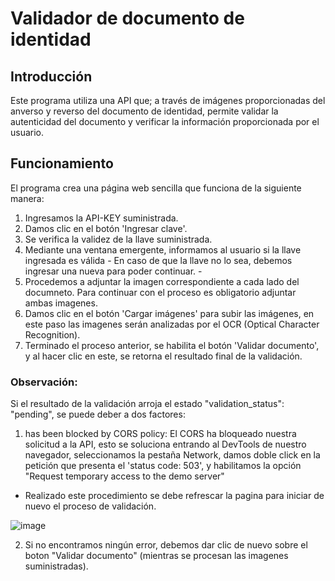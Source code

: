 # Validador de documento de identidad 

## Introducción 
Este programa utiliza una API que; a través de imágenes proporcionadas del anverso y reverso del documento de identidad, permite validar la autenticidad del documento y verificar la información proporcionada por el usuario.

## Funcionamiento 
El programa crea una página web sencilla que funciona de la siguiente manera:

1. Ingresamos la API-KEY suministrada.
2. Damos clic en el botón 'Ingresar clave'.
3. Se verifica la validez de la llave suministrada.
4. Mediante una ventana emergente, informamos al usuario si la llave ingresada es válida - En caso de que la llave no lo sea, debemos ingresar una nueva para poder continuar. -
6. Procedemos a adjuntar la imagen correspondiente a cada lado del documneto. Para continuar con el proceso es obligatorio adjuntar ambas imagenes.
7. Damos clic en el botón 'Cargar imágenes' para subir las imágenes, en este paso las imagenes serán analizadas por el OCR (Optical Character Recognition).
8. Terminado el proceso anterior, se habilita el botón 'Validar documento', y al hacer clic en este, se retorna el resultado final de la validación.

### Observación: 
Si el resultado de la validación arroja el estado "validation_status": "pending", se puede deber a dos factores:
1.  has been blocked by CORS policy: El CORS ha bloqueado nuestra solicitud a la API, esto se soluciona entrando al DevTools de nuestro navegador, seleccionamos la pestaña Network, damos doble click en la petición que presenta el 'status code: 503', y habilitamos la opción "Request temporary access to the demo server"
  - Realizado este procedimiento se debe refrescar la pagina para iniciar de nuevo el proceso de validación. 
  
  ![image](https://github.com/Crixtoro/validacionDocumento/assets/111707866/ad6db7eb-bd0c-4c91-92f8-1dc25425edf2)
  
2. Si no encontramos ningún error, debemos dar clic de nuevo sobre el boton "Validar documento" (mientras se procesan las imagenes suministradas). 

